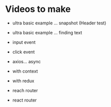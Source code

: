 # Videos to make

- ultra basic example ... snapshot (Header test)
- ultra basic example ... finding text

- input event
- click event

- axios... async

- with context
- with redux

- reach router
- react router
